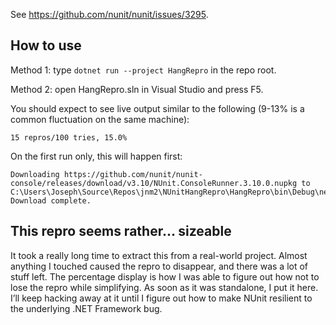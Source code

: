 See https://github.com/nunit/nunit/issues/3295.

## How to use

Method 1: type `dotnet run --project HangRepro` in the repo root.

Method 2: open HangRepro.sln in Visual Studio and press F5.

You should expect to see live output similar to the following (9-13% is a common fluctuation on the same machine):

```
15 repros/100 tries, 15.0%
```

On the first run only, this will happen first:

```
Downloading https://github.com/nunit/nunit-console/releases/download/v3.10/NUnit.ConsoleRunner.3.10.0.nupkg to C:\Users\Joseph\Source\Repos\jnm2\NUnitHangRepro\HangRepro\bin\Debug\net472\tools\NUnit.ConsoleRunner...
Download complete.
```

## This repro seems rather… sizeable

It took a really long time to extract this from a real-world project. Almost anything I touched caused the repro to disappear, and there was a lot of stuff left. The percentage display is how I was able to figure out how not to lose the repro while simplifying. As soon as it was standalone, I put it here. I’ll keep hacking away at it until I figure out how to make NUnit resilient to the underlying .NET Framework bug.
